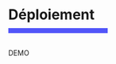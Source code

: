 <!-- .slide: class="transition bg-pink" -->

<h1 style="margin-bottom: 10px"> Déploiement </h1>
<div style="width: 200px; height: 10px; background-color: #5155f9"></div>
<br>
 
DEMO
